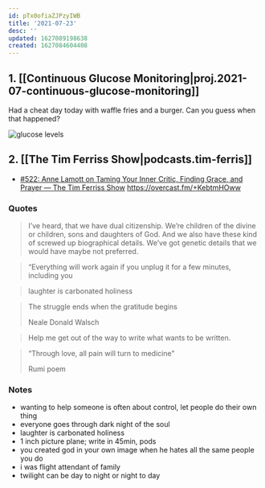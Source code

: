 ```yaml
---
id: pTx0ofiaZJPzyIWB
title: '2021-07-23'
desc: ''
updated: 1627089198638
created: 1627084604408
---
```



## 1. [[Continuous Glucose Monitoring|proj.2021-07-continuous-glucose-monitoring]]

Had a cheat day today with waffle fries and a burger. Can you guess when that happened?

![glucose levels](https://kevinslin-images.s3.us-west-2.amazonaws.com/images/D73D2AD1-14B5-436B-9D17-06CD4CF7CE9C.png)


## 2.  [[The Tim Ferriss Show|podcasts.tim-ferris]]
- [#522: Anne Lamott on Taming Your Inner Critic, Finding Grace, and Prayer — The Tim Ferriss Show](https://overcast.fm/+KebtmHOww)
https://overcast.fm/+KebtmHOww

### Quotes
> I’ve heard, that we have dual citizenship. We’re children of the divine or children, sons and daughters of God. And we also have these kind of screwed up biographical details. We’ve got genetic details that we would have maybe not preferred. 

>  “Everything will work again if you unplug it for a few minutes, including you

> laughter is carbonated holiness

> The struggle ends when the gratitude begins
> 
>  Neale Donald Walsch

> Help me get out of the way to write what wants to be written.

>  “Through love, all pain will turn to medicine"
> 
>  Rumi poem

### Notes
- wanting to help someone is often about control, let people do their own thing
- everyone goes through dark night of the soul
- laughter is carbonated holiness  
- 1 inch picture plane; write in 45min, pods
- you created god in your own image when he hates all the same people you do
- i was flight attendant of family
- twilight can be day to night or night to day